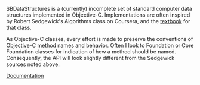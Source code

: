 SBDataStructures is a (currently) incomplete set of standard computer data structures
implemented in Objective-C. Implementations are often inspired by Robert Sedgewick's
Algorithms class on Coursera, and the [textbook][1] for that class.

As Objective-C classes, every effort is made to preserve the conventions of Objective-C
method names and behavior. Often I look to Foundation or Core Foundation classes for
indication of how a method should be named. Consequently, the API will look slightly
different from the Sedgewick sources noted above.


[Documentation](http://brokaw.github.com/SBDataStructures)

[1]: http://algs4.cs.princeton.edu/home/
